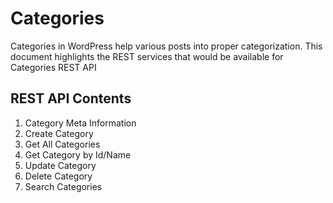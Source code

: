 # Categories

Categories in WordPress help various posts into proper categorization. This document highlights the REST services that would be available for Categories REST API

## REST API Contents

1. Category Meta Information
1. Create Category
1. Get All Categories
1. Get Category by Id/Name
1. Update Category
1. Delete Category
1. Search Categories

